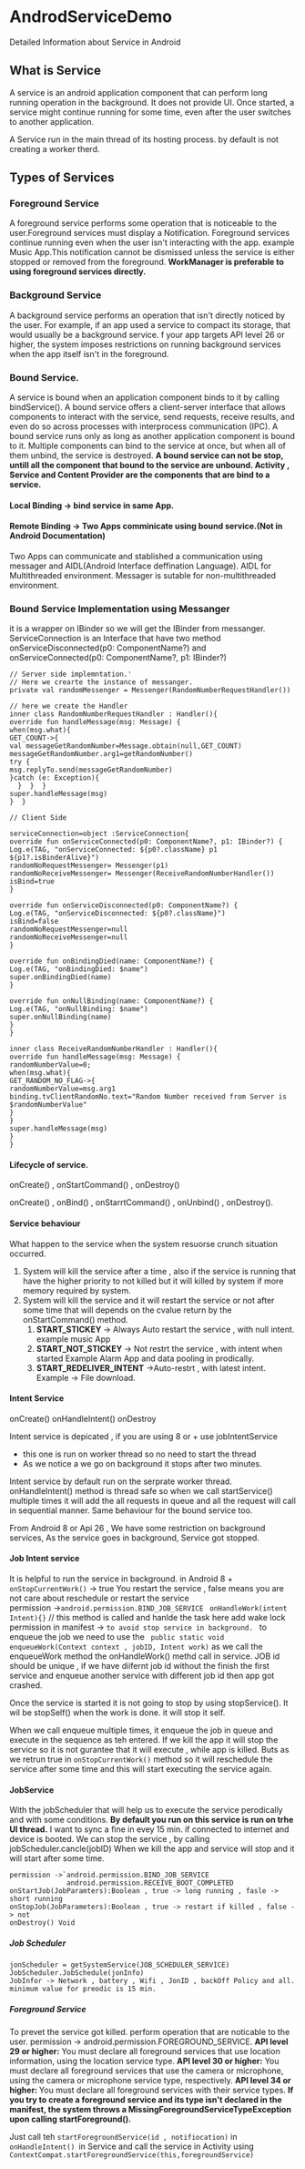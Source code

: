 # AndrodServiceDemo
Detailed Information about Service in Android

## What is Service
A service is an android application component that can perform long running operation in the background. It does not provide UI. Once started, a service might continue running for some time, even after the user switches to another application.

A Service run in the main thread of its hosting process. by default is not creating a worker therd.

## Types of Services

### Foreground Service
A foreground service performs some operation that is noticeable to the user.Foreground services must display a Notification. Foreground services continue running even when the user isn't interacting with the app. example Music App.This notification cannot be dismissed unless the service is either stopped or removed from the foreground.
<B>WorkManager is preferable to using foreground services directly.</b>

### Background Service
A background service performs an operation that isn't directly noticed by the user. For example, if an app used a service to compact its storage, that would usually be a background service.
f your app targets API level 26 or higher, the system imposes restrictions on running background services when the app itself isn't in the foreground.
### Bound Service.
A service is bound when an application component binds to it by calling bindService(). A bound service offers a client-server interface that allows components to interact with the service, send requests, receive results, and even do so across processes with interprocess communication (IPC). A bound service runs only as long as another application component is bound to it. Multiple components can bind to the service at once, but when all of them unbind, the service is destroyed.
<b>A bound service can not be stop, untill all the component that bound to the service are unbound.
Activity , Service and Content Provider are the components that are bind to a service.</b>

#### Local Binding -> bind service in same App.
#### Remote Binding -> Two Apps comminicate using bound service.(Not in Android Documentation)
Two Apps can communicate and stablished a communication using messager and AIDL(Android Interface deffination Language). AIDL for Multithreaded environment. Messager is sutable for non-multithreaded environment.

### Bound Service Implementation using Messanger
it is a wrapper on IBinder so we will get the IBinder from messanger.
ServiceConnection is an Interface that have two method onServiceDisconnected(p0: ComponentName?)  and onServiceConnected(p0: ComponentName?, p1: IBinder?)
```
// Server side implemntation.'
// Here we crearte the instance of messanger.
private val randomMessenger = Messenger(RandomNumberRequestHandler())

// here we create the Handler
inner class RandomNumberRequestHandler : Handler(){  
override fun handleMessage(msg: Message) {  
when(msg.what){  
GET_COUNT->{  
val messageGetRandomNumber=Message.obtain(null,GET_COUNT)  
messageGetRandomNumber.arg1=getRandomNumber()  
try {  
msg.replyTo.send(messageGetRandomNumber)  
}catch (e: Exception){  
  }  }  }  
super.handleMessage(msg)  
}  }

// Client Side 

serviceConnection=object :ServiceConnection{  
override fun onServiceConnected(p0: ComponentName?, p1: IBinder?) {  
Log.e(TAG, "onServiceConnected: ${p0?.className} p1 ${p1?.isBinderAlive}")  
randomNoRequestMessenger= Messenger(p1)  
randomNoReceiveMessenger= Messenger(ReceiveRandomNumberHandler())  
isBind=true  
}  
  
override fun onServiceDisconnected(p0: ComponentName?) {  
Log.e(TAG, "onServiceDisconnected: ${p0?.className}")  
isBind=false  
randomNoRequestMessenger=null  
randomNoReceiveMessenger=null  
}  
  
override fun onBindingDied(name: ComponentName?) {  
Log.e(TAG, "onBindingDied: $name")  
super.onBindingDied(name)  
}  
  
override fun onNullBinding(name: ComponentName?) {  
Log.e(TAG, "onNullBinding: $name")  
super.onNullBinding(name)  
}  
}

inner class ReceiveRandomNumberHandler : Handler(){  
override fun handleMessage(msg: Message) {  
randomNumberValue=0;  
when(msg.what){  
GET_RANDOM_NO_FLAG->{  
randomNumberValue=msg.arg1  
binding.tvClientRandomNo.text="Random Number received from Server is $randomNumberValue"  
}  
}  
super.handleMessage(msg)  
}  
}
```


#### Lifecycle of service.
onCreate() , onStartCommand() , onDestroy()

onCreate() , onBind() , onStarrtCommand() , onUnbind() , onDestroy().

#### Service behaviour
What happen to the service when the system resuorse crunch situation occurred.
1. System will kill the service after a time , also if the service is running that have the higher priority to not killed but it will killed by system if more memory required by system.
2. System will kill the service and it will restart the service or not after some time that will depends on the cvalue return by the onStartCommand() method.
    1.	<b>START_STICKEY </b>-> Always Auto restart the service , with null intent. example  music App
    2.	<b>START_NOT_STICKEY </b>-> Not restrt the service , with intent when started Example Alarm App and data pooling in prodically.
    3.	<b>START_REDELIVER_INTENT</b> ->Auto-restrt , with latest intent. Example -> File download.

#### Intent Service
onCreate() onHandleIntent() onDestroy

Intent service is depicated , if you are using 8 or + use jobIntentService
* this one is run on worker thread so no need to start the thread
* As we notice a we go on background it stops after two minutes.

Intent service by default run on the serprate worker thread. onHandleIntent() method is thread safe so  when we call startService() multiple times it will add the all requests in queue and all the request will call in sequential manner.
Same behaviour for the bound service too.

From Android 8 or Api 26 , We have some restriction on background services, As the service goes in background, Service got stopped.

#### Job Intent service
It is helpful to run the service in background. in Android 8 +
`onStopCurrentWork()` -> true You restart the service , false means you are not care about  reschedule or restart the service  
permission ->`android.permission.BIND_JOB_SERVICE `
`onHandleWork(intent Intent){}`   // this method is called and hanlde the task here
add wake lock permission in manifest -> `to avoid stop service in background. `
to enqueue the job we need to use the
``` public static void enqueueWork(Context context , jobID, Intent work)```
as we call the enqueueWork method the onHandleWork() methd call in service.
JOB id should be unique , if we have diifernt job id without the finish the first service and enqueue another service with different job id then app got crashed.

Once the service is started it is not going to stop by using stopService(). It wil be stopSelf() when the work is done. it will stop it self.

When we call enqueue multiple times, it enqueue the job in queue and execute in the sequence as teh entered.
If we kill the app it will stop the service so it is not gurantee that it will execute , while app is killed. Buts as we retrun true in `onStopCurrentWork()` method so it will reschedule the service after some time and this will start executing the service again.

#### JobService
With the jobScheduler that will help us to execute the service perodically and with some conditions. <b>By default you run on this service is run on trhe UI thread.</b>
I want to sync a fine in evey 15 min.
if connected to internet and device is booted.
We can stop the service , by calling jobScheduler.cancle(jobID)
When we kill the app and service will stop and it will start after some time.

``` 
permission ->`android.permission.BIND_JOB_SERVICE 
			  android.permission.RECEIVE_BOOT_COMPLETED
onStartJob(JobParamters):Boolean , true -> long running , fasle -> short running
onStopJob(JobParameters):Boolean , true -> restart if killed , false -> not
onDestroy() Void
```
##### Job Scheduler

``` 
jonScheduler = getSystemService(JOB_SCHEDULER_SERVICE)
JobScheduler.JobSchedule(jonInfo)
JobInfor -> Network , battery , Wifi , JonID , backOff Policy and all. 
minimum value for preodic is 15 min. 
```
##### Foreground Service
To prevet the service got killed. perform operation that are noticable to the user.
permission -> android.permission.FOREGROUND_SERVICE.
<b>API level 29 or higher:</b> You must declare all foreground services that use location information, using the location service type.
<b>API level 30 or higher:</b> You must declare all foreground services that use the camera or microphone, using the camera or microphone service type, respectively.
<b>API level 34 or higher: </b>You must declare all foreground services with their service types.
<b>If you try to create a foreground service and its type isn't declared in the manifest, the system throws a MissingForegroundServiceTypeException upon calling startForeground().</b>

Just call teh `startForegroundService(id , notifiocation)` in `onHandleIntent() `in Service and call the service in Activity using             `ContextCompat.startForegroundService(this,foregroundService)`
